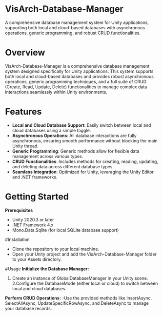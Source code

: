 # VisArch-Database-Manager
A comprehensive database management system for Unity applications, supporting both local and cloud-based databases with asynchronous operations, generic programming, and robust CRUD functionalities.

# Overview
VisArch-Database-Manager is a comprehensive database management system designed specifically for Unity applications. This system supports both local and cloud-based databases and provides robust asynchronous operations, generic programming techniques, and a full suite of CRUD (Create, Read, Update, Delete) functionalities to manage complex data interactions seamlessly within Unity environments.

# Features
- **Local and Cloud Database Support**: Easily switch between local and cloud databases using a simple toggle.
- **Asynchronous Operations**: All database interactions are fully asynchronous, ensuring smooth performance without blocking the main Unity thread.
- **Generic Programming**: Generic methods allow for flexible data management across various types.
- **CRUD Functionalities**: Includes methods for creating, reading, updating, and deleting data across different database types.
- **Seamless Integration**: Optimized for Unity, leveraging the Unity Editor and .NET frameworks.

# Getting Started
**Prerequisites**
- Unity 2020.3 or later
- .NET Framework 4.x
- Mono.Data.Sqlite (for local SQLite database support)

#Installation
- Clone the repository to your local machine.
- Open your Unity project and add the VisArch-Database-Manager folder to your Assets directory.

#Usage
**Initialize the Database Manager:**
1. Create an instance of GlobalDatabaseManager in your Unity scene.
2.Configure the DatabaseMode (either local or cloud) to switch between local and cloud databases.

**Perform CRUD Operations:**
-Use the provided methods like InsertAsync, SelectAllAsync, UpdateSpecificRowAsync, and DeleteAsync to manage your database records.
